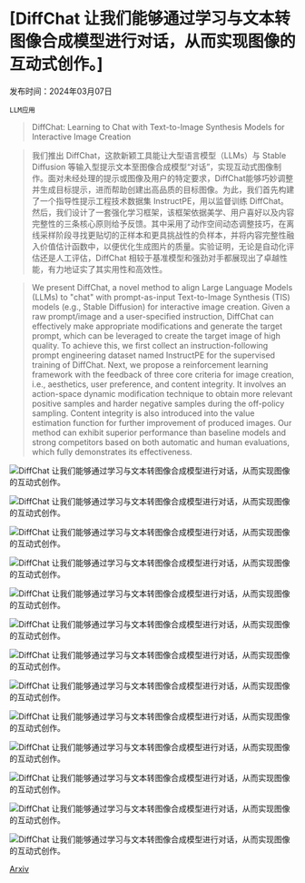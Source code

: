 # [DiffChat 让我们能够通过学习与文本转图像合成模型进行对话，从而实现图像的互动式创作。]

发布时间：2024年03月07日

`LLM应用`

> DiffChat: Learning to Chat with Text-to-Image Synthesis Models for Interactive Image Creation

> 我们推出 DiffChat，这款新颖工具能让大型语言模型（LLMs）与 Stable Diffusion 等输入型提示文本至图像合成模型“对话”，实现互动式图像制作。面对未经处理的提示或图像及用户的特定要求，DiffChat能够巧妙调整并生成目标提示，进而帮助创建出高品质的目标图像。为此，我们首先构建了一个指导性提示工程技术数据集 InstructPE，用以监督训练 DiffChat。然后，我们设计了一套强化学习框架，该框架依据美学、用户喜好以及内容完整性的三条核心原则给予反馈。其中采用了动作空间动态调整技巧，在离线采样阶段寻找更贴切的正样本和更具挑战性的负样本，并将内容完整性融入价值估计函数中，以便优化生成图片的质量。实验证明，无论是自动化评估还是人工评估，DiffChat 相较于基准模型和强劲对手都展现出了卓越性能，有力地证实了其实用性和高效性。

> We present DiffChat, a novel method to align Large Language Models (LLMs) to "chat" with prompt-as-input Text-to-Image Synthesis (TIS) models (e.g., Stable Diffusion) for interactive image creation. Given a raw prompt/image and a user-specified instruction, DiffChat can effectively make appropriate modifications and generate the target prompt, which can be leveraged to create the target image of high quality. To achieve this, we first collect an instruction-following prompt engineering dataset named InstructPE for the supervised training of DiffChat. Next, we propose a reinforcement learning framework with the feedback of three core criteria for image creation, i.e., aesthetics, user preference, and content integrity. It involves an action-space dynamic modification technique to obtain more relevant positive samples and harder negative samples during the off-policy sampling. Content integrity is also introduced into the value estimation function for further improvement of produced images. Our method can exhibit superior performance than baseline models and strong competitors based on both automatic and human evaluations, which fully demonstrates its effectiveness.

![DiffChat 让我们能够通过学习与文本转图像合成模型进行对话，从而实现图像的互动式创作。](../../../paper_images/2403.04997/x1.png)

![DiffChat 让我们能够通过学习与文本转图像合成模型进行对话，从而实现图像的互动式创作。](../../../paper_images/2403.04997/x2.png)

![DiffChat 让我们能够通过学习与文本转图像合成模型进行对话，从而实现图像的互动式创作。](../../../paper_images/2403.04997/x3.png)

![DiffChat 让我们能够通过学习与文本转图像合成模型进行对话，从而实现图像的互动式创作。](../../../paper_images/2403.04997/x4.png)

![DiffChat 让我们能够通过学习与文本转图像合成模型进行对话，从而实现图像的互动式创作。](../../../paper_images/2403.04997/x5.png)

![DiffChat 让我们能够通过学习与文本转图像合成模型进行对话，从而实现图像的互动式创作。](../../../paper_images/2403.04997/x6.png)

![DiffChat 让我们能够通过学习与文本转图像合成模型进行对话，从而实现图像的互动式创作。](../../../paper_images/2403.04997/x7.png)

![DiffChat 让我们能够通过学习与文本转图像合成模型进行对话，从而实现图像的互动式创作。](../../../paper_images/2403.04997/x8.png)

![DiffChat 让我们能够通过学习与文本转图像合成模型进行对话，从而实现图像的互动式创作。](../../../paper_images/2403.04997/x9.png)

![DiffChat 让我们能够通过学习与文本转图像合成模型进行对话，从而实现图像的互动式创作。](../../../paper_images/2403.04997/x10.png)

![DiffChat 让我们能够通过学习与文本转图像合成模型进行对话，从而实现图像的互动式创作。](../../../paper_images/2403.04997/x11.png)

![DiffChat 让我们能够通过学习与文本转图像合成模型进行对话，从而实现图像的互动式创作。](../../../paper_images/2403.04997/x12.png)

![DiffChat 让我们能够通过学习与文本转图像合成模型进行对话，从而实现图像的互动式创作。](../../../paper_images/2403.04997/x13.png)

[Arxiv](https://arxiv.org/abs/2403.04997)